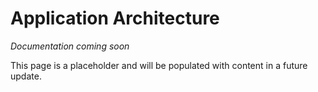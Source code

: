 # Application Architecture

*Documentation coming soon*

This page is a placeholder and will be populated with content in a future update.
